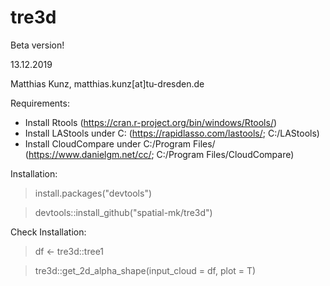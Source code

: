 # tre3d

Beta version!

13.12.2019

Matthias Kunz, matthias.kunz[at]tu-dresden.de

Requirements:
+ Install Rtools (https://cran.r-project.org/bin/windows/Rtools/)
+ Install LAStools under C: (https://rapidlasso.com/lastools/; C:/LAStools)
+ Install CloudCompare under C:/Program Files/ (https://www.danielgm.net/cc/; C:/Program Files/CloudCompare)

Installation:

> install.packages("devtools")

> devtools::install_github("spatial-mk/tre3d")

Check Installation:

> df <- tre3d::tree1

> tre3d::get_2d_alpha_shape(input_cloud = df, plot = T)

